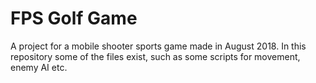 # FPS Golf Game
A project for a mobile shooter sports game made in August 2018. In this repository some of the files exist, such as some scripts for movement, enemy AI etc.


